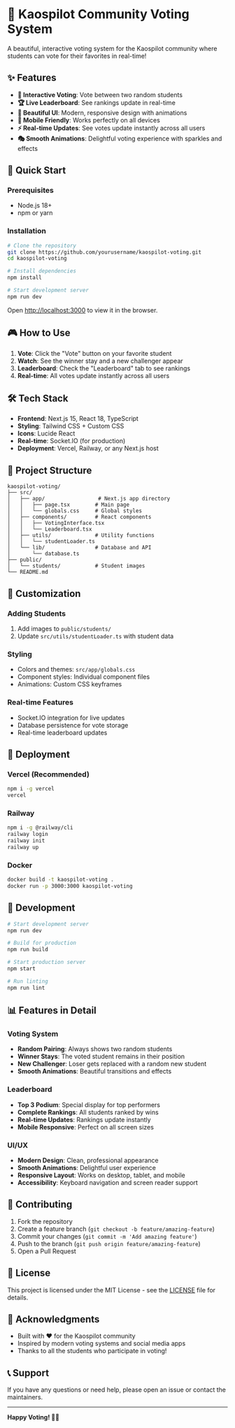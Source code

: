 # 🎉 Kaospilot Community Voting System

A beautiful, interactive voting system for the Kaospilot community where students can vote for their favorites in real-time!

## ✨ Features

- **🎯 Interactive Voting**: Vote between two random students
- **🏆 Live Leaderboard**: See rankings update in real-time
- **🎨 Beautiful UI**: Modern, responsive design with animations
- **📱 Mobile Friendly**: Works perfectly on all devices
- **⚡ Real-time Updates**: See votes update instantly across all users
- **🎭 Smooth Animations**: Delightful voting experience with sparkles and effects

## 🚀 Quick Start

### Prerequisites
- Node.js 18+ 
- npm or yarn

### Installation

```bash
# Clone the repository
git clone https://github.com/yourusername/kaospilot-voting.git
cd kaospilot-voting

# Install dependencies
npm install

# Start development server
npm run dev
```

Open [http://localhost:3000](http://localhost:3000) to view it in the browser.

## 🎮 How to Use

1. **Vote**: Click the "Vote" button on your favorite student
2. **Watch**: See the winner stay and a new challenger appear
3. **Leaderboard**: Check the "Leaderboard" tab to see rankings
4. **Real-time**: All votes update instantly across all users

## 🛠️ Tech Stack

- **Frontend**: Next.js 15, React 18, TypeScript
- **Styling**: Tailwind CSS + Custom CSS
- **Icons**: Lucide React
- **Real-time**: Socket.IO (for production)
- **Deployment**: Vercel, Railway, or any Next.js host

## 📁 Project Structure

```
kaospilot-voting/
├── src/
│   ├── app/                 # Next.js app directory
│   │   ├── page.tsx        # Main page
│   │   └── globals.css     # Global styles
│   ├── components/         # React components
│   │   ├── VotingInterface.tsx
│   │   └── Leaderboard.tsx
│   ├── utils/              # Utility functions
│   │   └── studentLoader.ts
│   └── lib/                # Database and API
│       └── database.ts
├── public/
│   └── students/           # Student images
└── README.md
```

## 🎨 Customization

### Adding Students
1. Add images to `public/students/`
2. Update `src/utils/studentLoader.ts` with student data

### Styling
- Colors and themes: `src/app/globals.css`
- Component styles: Individual component files
- Animations: Custom CSS keyframes

### Real-time Features
- Socket.IO integration for live updates
- Database persistence for vote storage
- Real-time leaderboard updates

## 🚀 Deployment

### Vercel (Recommended)
```bash
npm i -g vercel
vercel
```

### Railway
```bash
npm i -g @railway/cli
railway login
railway init
railway up
```

### Docker
```bash
docker build -t kaospilot-voting .
docker run -p 3000:3000 kaospilot-voting
```

## 🔧 Development

```bash
# Start development server
npm run dev

# Build for production
npm run build

# Start production server
npm start

# Run linting
npm run lint
```

## 📊 Features in Detail

### Voting System
- **Random Pairing**: Always shows two random students
- **Winner Stays**: The voted student remains in their position
- **New Challenger**: Loser gets replaced with a random new student
- **Smooth Animations**: Beautiful transitions and effects

### Leaderboard
- **Top 3 Podium**: Special display for top performers
- **Complete Rankings**: All students ranked by wins
- **Real-time Updates**: Rankings update instantly
- **Mobile Responsive**: Perfect on all screen sizes

### UI/UX
- **Modern Design**: Clean, professional appearance
- **Smooth Animations**: Delightful user experience
- **Responsive Layout**: Works on desktop, tablet, and mobile
- **Accessibility**: Keyboard navigation and screen reader support

## 🤝 Contributing

1. Fork the repository
2. Create a feature branch (`git checkout -b feature/amazing-feature`)
3. Commit your changes (`git commit -m 'Add amazing feature'`)
4. Push to the branch (`git push origin feature/amazing-feature`)
5. Open a Pull Request

## 📝 License

This project is licensed under the MIT License - see the [LICENSE](LICENSE) file for details.

## 🙏 Acknowledgments

- Built with ❤️ for the Kaospilot community
- Inspired by modern voting systems and social media apps
- Thanks to all the students who participate in voting!

## 📞 Support

If you have any questions or need help, please open an issue or contact the maintainers.

---

**Happy Voting! 🎉✨**

